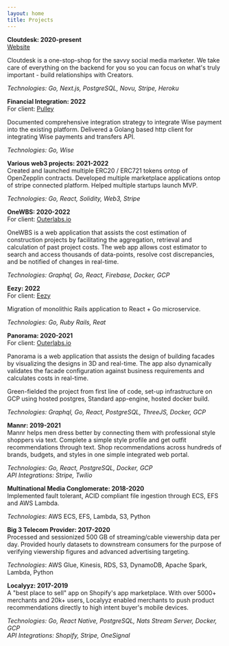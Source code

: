 ```yaml
---
layout: home
title: Projects
---
```


**Cloutdesk: 2020-present**  
  [Website](https://cloutdesk.com)

  Cloutdesk is a one-stop-shop for the savvy social media marketer.
  We take care of everything on the backend for you so you can focus on what's
  truly important - build relationships with Creators.

  _Technologies: Go, Next.js, PostgreSQL, Novu, Stripe, Heroku_

**Financial Integration: 2022**  
  For client: [Pulley](https://pulley.com)

  Documented comprehensive integration strategy to integrate Wise payment
  into the existing platform. Delivered a Golang based http client for
  integrating Wise payments and transfers API.

  _Technologies: Go, Wise_

**Various web3 projects: 2021-2022**  
  Created and launched multiple ERC20 / ERC721 tokens ontop of OpenZepplin contracts.
  Developed multiple marketplace applications ontop of stripe connected platform.
  Helped multiple startups launch MVP.

  _Technologies: Go, React, Solidity, Web3, Stripe_

**OneWBS: 2020-2022**  
  For client: [Outerlabs.io](https://outerlabs.io)

  OneWBS is a web application that assists the cost estimation of construction
  projects by facilitating the aggregation, retrieval and calculation of past
  project costs. The web app allows cost estimator to search and access
  thousands of data-points, resolve cost discrepancies, and be notified of
  changes in real-time.

  _Technologies: Graphql, Go, React, Firebase, Docker, GCP_

**Eezy: 2022**  
  For client: [Eezy](https://eezy.com)

  Migration of monolithic Rails application to React + Go microservice.

  _Technologies: Go, Ruby Rails, Reat_

**Panorama: 2020-2021**  
  For client: [Outerlabs.io](https://outerlabs.io)

  Panorama is a web application that assists the design of building facades by
  visualizing the designs in 3D and real-time. The app also dynamically
  validates the facade configuration against business requirements and
  calculates costs in real-time.

  Green-fielded the project from first line of code, set-up infrastructure on
  GCP using hosted postgres, Standard app-engine, hosted docker build.

  _Technologies: Graphql, Go, React, PostgreSQL, ThreeJS, Docker, GCP_

**Mannr: 2019-2021**  
  Mannr helps men dress better by connecting them with professional style
  shoppers via text. Complete a simple style profile and get outfit
  recommendations through text. Shop recommendations across hundreds of brands,
  budgets, and styles in one simple integrated web portal.

  _Technologies: Go, React, PostgreSQL, Docker, GCP  
  API Integrations: Stripe, Twilio_

**Multinational Media Conglomerate: 2018-2020**  
  Implemented fault tolerant, ACID compliant file ingestion through ECS, EFS and
  AWS Lambda.

  _Technologies_: AWS ECS, EFS, Lambda, S3, Python

**Big 3 Telecom Provider: 2017-2020**  
  Processed and sessionized 500 GB of streaming/cable viewership data per day.
  Provided hourly datasets to downstream consumers for the purpose of verifying
  viewership figures and advanced advertising targeting.

  _Technologies_: AWS Glue, Kinesis, RDS, S3, DynamoDB, Apache Spark, Lambda, Python

**Localyyz: 2017-2019**  
  A "best place to sell" app on Shopify's app marketplace. With over 5000+
  merchants and 20k+ users, Localyyz enabled merchants to push product
  recommendations directly to high intent buyer's mobile devices.

  _Technologies: Go, React Native, PostgreSQL, Nats Stream Server, Docker, GCP  
  API Integrations: Shopify, Stripe, OneSignal_
